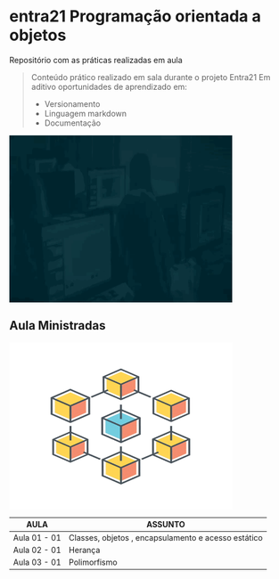 # entra21 Programação orientada a objetos
Repositório com as práticas realizadas em aula  

> Conteúdo prático realizado em sala durante o projeto Entra21
> Em aditivo oportunidades de aprendizado em:
> - Versionamento
> - Linguagem markdown
> - Documentação

<a href="#"><img align="center" src="./img and gifs/entra21.gif" width="400 " height="300" /></a>


## Aula Ministradas

<a href="#"><img align="center" src="./img and gifs/giphy.gif" width="400 " height="300" /></a>

| AULA | ASSUNTO |
|------|---------|
|Aula 01 - 01|Classes, objetos , encapsulamento e acesso estático
|Aula 02 - 01|Herança      
|Aula 03 - 01|Polimorfismo  